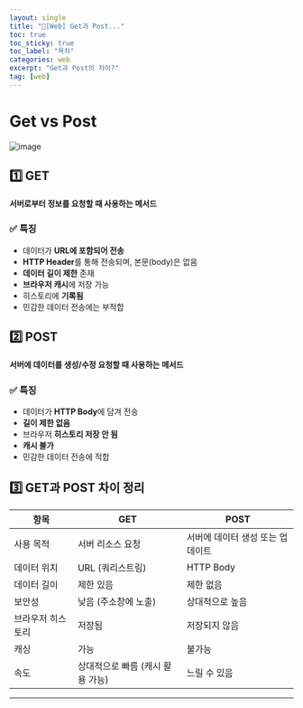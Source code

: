 ```yaml
---
layout: single
title: "📘[Web] Get과 Post..."
toc: true
toc_sticky: true
toc_label: "목차"
categories: web
excerpt: "Get과 Post의 차이?"
tag: [web]
---
```

# Get vs Post

![image](https://velog.velcdn.com/images/soopy368/post/1eba5f07-d2f3-4239-abd5-627b9eff7008/image.png)

## 1️⃣ GET

 **서버로부터 정보를 요청할 때 사용하는 메서드**

### ✅ 특징
- 데이터가 **URL에 포함되어 전송**
- **HTTP Header**를 통해 전송되며, 본문(body)은 없음
- **데이터 길이 제한** 존재
- **브라우저 캐시**에 저장 가능
- 히스토리에 **기록됨**
- 민감한 데이터 전송에는 부적합

## 2️⃣ POST

 **서버에 데이터를 생성/수정 요청할 때 사용하는 메서드**

### ✅ 특징
- 데이터가 **HTTP Body**에 담겨 전송
- **길이 제한 없음**
- 브라우저 **히스토리 저장 안 됨**
- **캐시 불가**
- 민감한 데이터 전송에 적합

## 3️⃣ GET과 POST 차이 정리

| 항목           | GET                                  | POST                                 |
|----------------|---------------------------------------|---------------------------------------|
| 사용 목적       | 서버 리소스 요청                      | 서버에 데이터 생성 또는 업데이트         |
| 데이터 위치     | URL (쿼리스트링)                     | HTTP Body                             |
| 데이터 길이     | 제한 있음                             | 제한 없음                             |
| 보안성          | 낮음 (주소창에 노출)                 | 상대적으로 높음                        |
| 브라우저 히스토리 | 저장됨                               | 저장되지 않음                         |
| 캐싱            | 가능                                 | 불가능                                |
| 속도            | 상대적으로 빠름 (캐시 활용 가능)      | 느릴 수 있음                           |

---